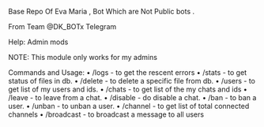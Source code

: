 Base Repo Of Eva Maria , Bot Which are Not Public bots  .


From Team @DK_BOTx Telegram


Help: Admin mods

NOTE:
This module only works for my admins

Commands and Usage:
• /logs - to get the rescent errors
• /stats - to get status of files in db.
• /delete - to delete a specific file from db.
• /users - to get list of my users and ids.
• /chats - to get list of the my chats and ids 
• /leave  - to leave from a chat.
• /disable  -  do disable a chat.
• /ban  - to ban a user.
• /unban  - to unban a user.
• /channel - to get list of total connected channels
• /broadcast - to broadcast a message to all users
